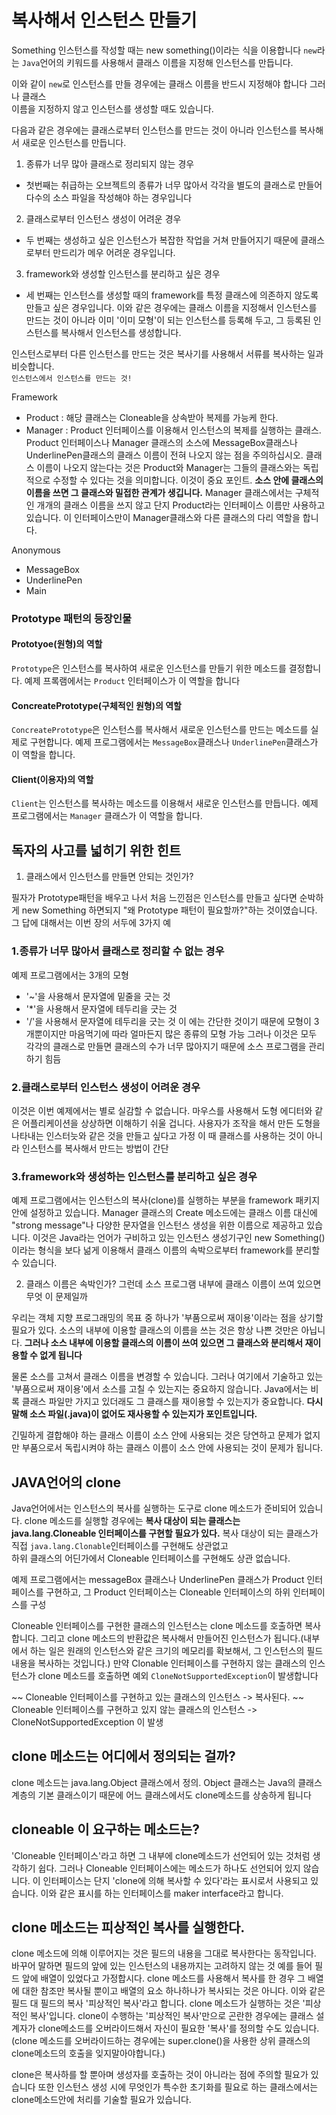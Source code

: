 # 복사해서 인스턴스 만들기

Something 인스턴스를 작성할 때는 new something()이라는 식을 이용합니다
`new`라는 `Java`언어의 키워드를 사용해서 클래스 이름을 지정해 인스턴스를 만듭니다.

이와 같이 `new`로 인스턴스를 만들 경우에는 클래스 이름을 반드시 지정해야 합니다 그러나 클래스  
이름을 지정하지 않고 인스턴스를 생성할 때도 있습니다.

다음과 같은 경우에는 클래스로부터 인스턴스를 만드는 것이 아니라 인스턴스를 복사해서 새로운 인스턴스를 만듭니다.

1. 종류가 너무 많아 클래스로 정리되지 않는 경우
- 첫번째는 취급하는 오브젝트의 종류가 너무 많아서 각각을 별도의 클래스로 만들어 다수의 소스 파일을 작성해야 하는 경우입니다

2. 클래스로부터 인스턴스 생성이 어려운 경우
- 두 번째는 생성하고 싶은 인스턴스가 복잡한 작업을 거쳐 만들어지기 때문에 클래스로부터 만드리가 메우 어려운 경우입니다.

3. framework와 생성할 인스턴스를 분리하고 싶은 경우
- 세 번째는 인스턴스를 생성할 때의 framework를 특정 클래스에 의존하지 않도록 만들고 싶은 경우입니다. 이와 같은 경우에는 클래스 이름을 지정해서 인스턴스를 만드는 것이 아니라 이미 '이미 모형'이 되는 인스턴스를 등록해 두고, 그 등록된 인스턴스를 복사해서 인스턴스를 생성합니다.

인스턴스로부터 다른 인스턴스를 만드는 것은 복사기를 사용해서 서류를 복사하는 일과 비슷합니다.  
`인스턴스에서 인스턴스를 만드는 것!`



Framework

- Product
  : 해당 클래스는 Cloneable을 상속받아 복제를 가능케 한다.
- Manager
  : Product 인터페이스를 이용해서 인스턴스의 복제를 실행하는 클래스.  
  Product 인터페이스나 Manager 클래스의 소스에 MessageBox클래스나 UnderlinePen클래스의 클래스 이름이 전혀 나오지 않는 점을 주의하십시오. 클래스 이름이 나오지 않는다는 것은 Product와 Manager는 그들의 클래스와는 독립적으로 수정할 수 있다는 것을 의미합니다. 이것이 중요 포인트. **소스 안에 클래스의 이름을 쓰면 그 클래스와 밀접한 관계가 생깁니다.** Manager 클래스에서는 구체적인 개개의 클래스 이름을 쓰지 않고 단지 Product라는 인터페이스 이름만 사용하고 있습니다. 이 인터페이스만이 Manager클래스와 다른 클래스의 다리 역할을 합니다.

Anonymous

- MessageBox
- UnderlinePen
- Main




### Prototype 패턴의 등장인물

#### Prototyoe(원형)의 역할

`Prototype`은 인스턴스를 복사하여 새로운 인스턴스를 만들기 위한 메소드를 결정합니다.
예제 프록램에서는 `Product` 인터페이스가 이 역할을 합니다

#### ConcreatePrototype(구체적인 원형)의 역할

`ConcreatePrototype`은 인스턴스를 복사해서 새로운 인스턴스를 만드는 메소드를 실제로 구현합니다.
예제 프로그램에서는 `MessageBox`클래스나 `UnderlinePen`클래스가 이 역할을 합니다.

#### Client(이용자)의 역할

`Client`는 인스턴스를 복사하는 메소드를 이용해서 새로운 인스턴스를 만듭니다.
예제 프로그램에서는 `Manager` 클래스가 이 역할을 합니다.








## 독자의 사고를 넓히기 위한 힌트

1. 클래스에서 인스턴스를 만들면 안되는 것인가?

필자가 Prototype패턴을 배우고 나서
처음 느낀점은 인스턴스를 만들고 싶다면 순박하게 new Something 하면되지
"왜 Prototype 패턴이 필요할까?"하는 것이였습니다.
그 답에 대해서는 이번 장의 서두에 3가지 예

### 1.종류가 너무 많아서 클래스로 정리할 수 없는 경우
 예제 프로그램에서는 3개의 모형
 - '~'을 사용해서 문자열에 밑줄을 긋는 것
 - '*'을 사용해서 문자열에 테두리을 긋는 것
 - '/'을 사용해서 문자열에 테두리을 긋는 것
     이 에는 간단한 것이기 때문에 모형이 3개뿐이지만 마음먹기에 따라 얼마든지 많은 종류의 모형 가능
       그러나 이것은 모두 각각의 클래스로 만들면 클래스의 수가 너무 많아지기 때문에 소스 프로그램을 관리하기 힘듬

### 2.클래스로부터 인스턴스 생성이 어려운 경우
 이것은 이번 예제에서는 별로 실감할 수 없습니다. 마우스를 사용해서 도형 에디터와 같은 어플리케이션을 상상하면 이해하기 쉬울 겁니다.
 사용자가 조작을 해서 만든 도형을 나타내는 인스터늣와 같은 것을 만들고 싶다고 가정
 이 때 클래스를 사용하는 것이 아니라 인스턴스를 복사해서 만드는 방법이 간단

### 3.framework와 생성하는 인스턴스를 분리하고 싶은 경우
 예제 프로그램에서는 인스턴스의 복사(clone)를 실행하는 부분을 framework 패키지 안에 설정하고 있습니다.
 Manager 클래스의 Create 메소드에는 클래스 이름 대신에 "strong message"나 다양한 문자열을 인스턴스 생성을 위한 이름으로 제공하고 있습니다.
 이것은 Java라는 언어가 구비하고 있는 인스턴스 생성기구인 new Something()이라는 형식을 보다 넒게 이용해서 클래스 이름의 속박으로부터 framework를 분리할 수 있습니다.

2. 클래스 이름은 속박인가?
   그런데 소스 프로그램 내부에 클래스 이름이 쓰여 있으면 무엇 이 문제일까

 우리는 객체 지향 프로그래밍의 목표 중 하나가 '부품으로써 재이용'이라는 점을 상기할 필요가 있다.
 소스의 내부에 이용할 클래스의 이름을 쓰는 것은 항상 나쁜 것만은 아닙니다.
 **그러나 소스 내부에 이용할 클래스의 이름이 쓰여 있으면 그 클래스와 분리해서 재이용할 수 없게 됩니다**

 물론 소스를 고쳐서 클래스 이름을 변경할 수 있습니다. 그러나 여기에서 기술하고 있는 '부품으로써 재이용'에서 소스를 고칠 수 있는지는 중요하지 않습니다. Java에서는 비록 클래스 파일만 가지고 있더래도 그 클래스를 재이용할 수 있는지가 중요합니다.
 **다시말해 소스 파일(.java)이 없어도 재사용할 수 있는지가 포인트입니다.**

 긴밀하게 결합해야 하는 클래스 이름이 소스 안에 사용되는 것은 당연하고 문제가 없지만
  부품으로서 독립시켜야 하는 클래스 이름이 소스 안에 사용되는 것이 문제가 됩니다.


## JAVA언어의 clone
 Java언어에서는 인스턴스의 복사를 실행하는 도구로 clone 메소드가 준비되어 있습니다.
 clone 메소드를 실행할 경우에는 **복사 대상이 되는 클래스는 java.lang.Cloneable 인터페이스를 구현할 필요가 있다.**
 복사 대상이 되는 클래스가 직접 `java.lang.Clonable`인터페이스를 구현해도 상관없고  
 하위 클래스의 어딘가에서 Cloneable 인터페이스를 구현해도 상관 없습니다.
   
 예제 프로그램에서는 messageBox 클래스나 UnderlinePen 클래스가 Product 인터페이스를 구현하고, 그 Product 인터페이스는 Cloneable 인터페이스의 하위 인터페이스를 구성  

 Cloneable 인터페이스를 구현한 클래스의 인스턴스는 clone 메소드를 호출하면 복사합니다.
  그리고 clone 메소드의 반환값은 복사해서 만들어진 인스턴스가 됩니다.(내부에서 하는 일은 원래의 인스턴스와 같은 크기의 메모리를 확보해서, 그 인스턴스의 필드 내용을 복사하는 것입니다.)
 만약 Clonable 인터페이스를 구현하지 않는 클래스의 인스턴스가 clone 메소드를 호출하면 예외 `CloneNotSupportedException`이 발생합니다

 ~~ Cloneable 인터페이스를 구현하고 있는 클래스의 인스턴스
 -> 복사된다.
 ~~ Cloneable 인터페이스를 구현하고 있지 않는 클래스의 인스턴스
 -> CloneNotSupportedException 이 발생

## clone 메소드는 어디에서 정의되는 걸까?
clone 메소드는 java.lang.Object 클래스에서 정의. Object 클래스는 Java의 클래스 계층의 기본 클래스이기 때문에
어느 클래스에서도 clone메소드를 상송하게 됩니다

## cloneable 이 요구하는 메소드는?
 'Cloneable 인터페이스'라고 하면 그 내부에 clone메소드가 선언되어 있는 것처럼 생각하기 쉽다.
 그러나 Cloneable 인터페이스에는 메소드가 하나도 선언되어 있지 않습니다.
 이 인터페이스는 단지 'clone에 의해 복사할 수 있다'라는 표시로서 사용되고 있습니다.
 이와 같은 표시를 하는 인터페이스를 maker interface라고 합니다.

## clone 메소드는 피상적인 복사를 실행한다.
 clone 메소드에 의해 이루어지는 것은 필드의 내용을 그대로 복사한다는 동작입니다. 바꾸어 말하면 필드의 앞에 있는 인스턴스의 내용까지는 고려하지 않는 것
 예를 들어 필드 앞에 배열이 있었다고 가정합시다. clone 메소드를 사용해서 복사를 한 경우 그 배열에 대한 참조만 복사될 뿐이고
 배열의 요소 하나하나가 복사되는 것은 아니다.
 이와 같은 필드 대 필드의 복사 '피상적인 복사'라고 합니다. clone 메소드가 실행하는 것은 '피상적인 복사'입니다.
 clone이 수행하는 '피상적인  복사'만으로 곤란한 경우에는 클래스 설계자가 clone메소드를 오버라이드해서 자신이 필요한
 '복사'를 정의할 수도 있습니다.(clone 메소드를 오버라이드하는 경우에는 super.clone()을 사용한 상위 클래스의 clone메소드의 호출을 잊지말아야합니다.)

 clone은 복사하를 할 뿐아며 생성자를 호출하는 것이 아니라는 점에 주의할 필요가 있습니다
 또한 인스턴스 생성 시에 무엇인가 특수한 초기화를 필요로 하는 클래스에서는 clone메소드안에 처리를 기술할 필요가 있습니다.


